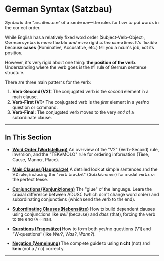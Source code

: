 # German Syntax (Satzbau)

Syntax is the "architecture" of a sentence—the rules for how to put words in the correct order.

While English has a relatively fixed word order (Subject-Verb-Object), German syntax is more flexible *and* more rigid at the same time. It's flexible because **cases** (Nominative, Accusative, etc.) tell you a noun's job, not its position.

However, it's very rigid about one thing: **the position of the verb**. Understanding where the verb goes is the #1 rule of German sentence structure.

There are three main patterns for the verb:

1.  **Verb-Second (V2):** The conjugated verb is the *second* element in a main clause.
2.  **Verb-First (V1):** The conjugated verb is the *first* element in a yes/no question or command.
3.  **Verb-Final:** The conjugated verb moves to the very *end* of a subordinate clause.

---

## In This Section

* **[Word Order (Wortstellung)](./word-order.md)**
    An overview of the "V2" (Verb-Second) rule, inversion, and the "TEKAMOLO" rule for ordering information (Time, Cause, Manner, Place).

* **[Main Clauses (Hauptsätze)](./main-clauses.md)**
    A detailed look at simple sentences and the V2 rule, including the "verb bracket" (*Satzklammer*) for modal verbs or the perfect tense.

* **[Conjunctions (Konjunktionen)](./conjunctions.md)**
    The "glue" of the language. Learn the crucial difference between ADUSO (which don't change word order) and subordinating conjunctions (which send the verb to the end).

* **[Subordinating Clauses (Nebensätze)](./subordinate-clauses.md)**
    How to build dependent clauses using conjunctions like *weil* (because) and *dass* (that), forcing the verb to the end (V-Final).

* **[Questions (Fragesätze)](./questions.md)**
    How to form both yes/no questions (V1) and "W-questions" (like *Wer?*, *Was?*, *Wann?*).

* **[Negation (Verneinung)](./negation.md)**
    The complete guide to using **nicht** (not) and **kein** (not a / no) correctly.

---